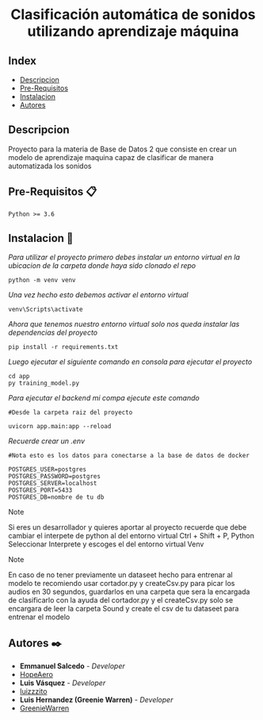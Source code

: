 # <center>Clasificación automática de sonidos utilizando aprendizaje máquina</center>

## Index

- [Descripcion](#descripcion)
- [Pre-Requisitos](#pre-requisitos-📋)
- [Instalacion](#instalacion-🔧)
- [Autores](#autores-✒️)

## Descripcion

Proyecto para la materia de Base de Datos 2 que consiste en crear un modelo de aprendizaje maquina capaz de clasificar de manera automatizada los sonidos

## Pre-Requisitos 📋

```
Python >= 3.6
```

## Instalacion 🔧

_Para utilizar el proyecto primero debes instalar un entorno virtual en la ubicacion de la carpeta donde haya sido clonado el repo_

```
python -m venv venv
```

_Una vez hecho esto debemos activar el entorno virtual_

```
venv\Scripts\activate
```

_Ahora que tenemos nuestro entorno virtual solo nos queda instalar las dependencias del proyecto_

```
pip install -r requirements.txt
```

_Luego ejecutar el siguiente comando en consola para ejecutar el proyecto_

```
cd app
py training_model.py
```

_Para ejecutar el backend mi compa ejecute este comando_

```
#Desde la carpeta raiz del proyecto

uvicorn app.main:app --reload
```

_Recuerde crear un .env_

```
#Nota esto es los datos para conectarse a la base de datos de docker

POSTGRES_USER=postgres
POSTGRES_PASSWORD=postgres
POSTGRES_SERVER=localhost
POSTGRES_PORT=5433
POSTGRES_DB=nombre de tu db

```

> [!NOTE]  
> Si eres un desarrollador y quieres aportar al proyecto recuerde que debe cambiar el interpete de python al del entorno virtual Ctrl + Shift + P, Python Seleccionar Interprete y escoges el del entorno virtual Venv

> [!NOTE]
> En caso de no tener previamente un dataseet hecho para entrenar al modelo te recomiendo usar cortador.py y createCsv.py para picar los audios en 30 segundos, guardarlos en una carpeta que sera la encargada de clasificarlo con la ayuda del cortador.py y el createCsv.py solo se encargara de leer la carpeta Sound y create el csv de tu dataseet para entrenar el modelo

## Autores ✒️

- **Emmanuel Salcedo** - _Developer_
- [HopeAero](https://github.com/HopeAero)
- **Luis Vásquez** - _Developer_
- [luizzzito](https://github.com/luizzzito)
- **Luis Hernandez (Greenie Warren)** - _Developer_
- [GreenieWarren](https://github.com/GreenieWarren)
